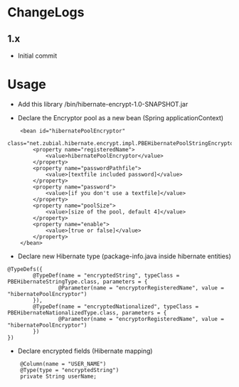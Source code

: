 # ChangeLogs

## 1.x
- Initial commit

# Usage
- Add this library /bin/hibernate-encrypt-1.0-SNAPSHOT.jar

- Declare the Encryptor pool as a new bean (Spring applicationContext)
```
    <bean id="hibernatePoolEncryptor"
          class="net.zubial.hibernate.encrypt.impl.PBEHibernatePoolStringEncryptor">
        <property name="registeredName">
            <value>hibernatePoolEncryptor</value>
        </property>
        <property name="passwordPathfile">
            <value>[textfile included password]</value>
        </property>
        <property name="password">
            <value>[if you don't use a textfile]</value>
        </property>
        <property name="poolSize">
            <value>[size of the pool, default 4]</value>
        </property>
        <property name="enable">
            <value>[true or false]</value>
        </property>
    </bean>
```

- Declare new Hibernate type (package-info.java inside hibernate entities)
```
@TypeDefs({
        @TypeDef(name = "encryptedString", typeClass = PBEHibernateStringType.class, parameters = {
                @Parameter(name = "encryptorRegisteredName", value = "hibernatePoolEncryptor")
        }),
        @TypeDef(name = "encryptedNationalized", typeClass = PBEHibernateNationalizedType.class, parameters = {
                @Parameter(name = "encryptorRegisteredName", value = "hibernatePoolEncryptor")
        })
})
```

- Declare encrypted fields (Hibernate mapping)
```
    @Column(name = "USER_NAME")
    @Type(type = "encryptedString")
    private String userName;
```

